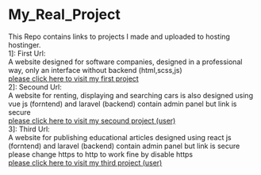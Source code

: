 # My_Real_Project
This Repo contains links to projects I made and uploaded to hosting hostinger.<br>
1]: First Url:<br>
A website designed for software companies, designed in a professional way, only an interface without backend (html,scss,js)<br>
[please click here to visit my first project](https://bluetechcompany.000webhostapp.com/)<br>
2]: Secound Url:<br>
A website for renting, displaying and searching cars is also designed using vue js (forntend) and laravel (backend) contain admin panel but link is secure <br>[please click here to visit my secound project (user)](http://car.srt.online/)<br>
3]: Third Url:<br>
A website for publishing educational articles designed using react js (forntend) and laravel (backend) contain admin panel but link is secure please change https to http to work fine by disable https<br>
[please click here to visit my third project (user)](http://alwan.srt.online/)<br>
